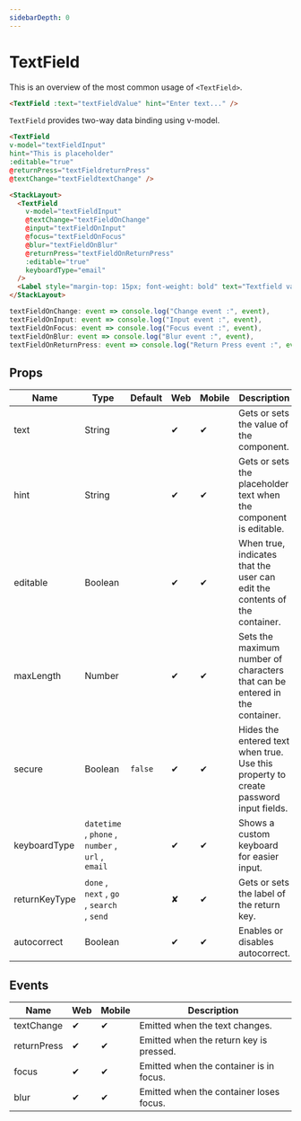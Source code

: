 ```yaml
---
sidebarDepth: 0
---
```


# TextField

This is an overview of the most common usage of `<TextField>`.

```html
<TextField :text="textFieldValue" hint="Enter text..." />
```

`TextField` provides two-way data binding using v-model.

```html
<TextField
v-model="textFieldInput"
hint="This is placeholder"
:editable="true"
@returnPress="textFieldreturnPress"
@textChange="textFieldtextChange" />
```

<DocExampleBox codeBox="https://codesandbox.io/s/l764j9p8pl?module=%2Fsrc%2FApp.vue">

```html
<StackLayout>
  <TextField
    v-model="textFieldInput"
    @textChange="textFieldOnChange"
    @input="textFieldOnInput"
    @focus="textFieldOnFocus"
    @blur="textFieldOnBlur"
    @returnPress="textFieldOnReturnPress"
    :editable="true"
    keyboardType="email"
  />
  <Label style="margin-top: 15px; font-weight: bold" text="Textfield value: " /><Label :text="textFieldInput" />
</StackLayout>
```

```js
textFieldOnChange: event => console.log("Change event :", event),
textFieldOnInput: event => console.log("Input event :", event),
textFieldOnFocus: event => console.log("Focus event :", event),
textFieldOnBlur: event => console.log("Blur event :", event),
textFieldOnReturnPress: event => console.log("Return Press event :", event)
```

<TextFieldDoc />
</DocExampleBox>

## Props

| Name | Type | Default | Web | Mobile | Description |
| --- | --- | --- | --- | --- | --- |
| text | String | | ✔ | ✔ | Gets or sets the value of the component. |
| hint | String | | ✔ | ✔ | Gets or sets the placeholder text when the component is editable. |
| editable | Boolean | | ✔ | ✔ | When true, indicates that the user can edit the contents of the container. |
| maxLength | Number | | ✔ | ✔ | Sets the maximum number of characters that can be entered in the container. |
| secure | Boolean | `false` | ✔ | ✔ | Hides the entered text when true. Use this property to create password input fields. |
| keyboardType | `datetime` , `phone` , `number` , `url` , `email` | | ✔ | ✔ | Shows a custom keyboard for easier input. |
| returnKeyType | `done` , `next` , `go` , `search` , `send` | | ✘ | ✔ | Gets or sets the label of the return key. |
| autocorrect | Boolean | | ✔ | ✔ | Enables or disables autocorrect. | 

## Events

| Name | Web | Mobile | Description |
| --- | --- | --- | --- |
| textChange | ✔ | ✔ | Emitted when the text changes. |
| returnPress | ✔ | ✔ | Emitted when the return key is pressed. |
| focus | ✔ | ✔ | Emitted when the container is in focus. |
| blur | ✔ | ✔ | Emitted when the container loses focus. |


